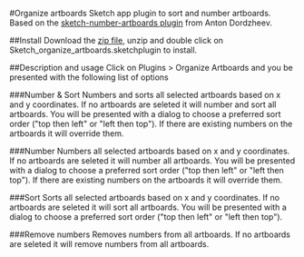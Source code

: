 #Organize artboards
Sketch app plugin to sort and number artboards. Based on the [sketch-number-artboards plugin](https://github.com/Chuckland/sketch-number-artboards) from Anton Dordzheev.

##Install
Download the [zip file](https://github.com/mochang/Sketch-Organize_artboards/archive/master.zip), unzip and double click on Sketch_organize_artboards.sketchplugin to install.

##Description and usage
Click on Plugins > Organize Artboards and you be presented with the following list of options

###Number & Sort
Numbers and sorts all selected artboards based on x and y coordinates. If no artboards are seleted it will number and sort all artboards. You will be presented with a dialog to choose a preferred sort order ("top then left" or "left then top"). If there are existing numbers on the artboards it will override them.

###Number
Numbers all selected artboards based on x and y coordinates. If no artboards are seleted it will number all artboards. You will be presented with a dialog to choose a preferred sort order ("top then left" or "left then top"). If there are existing numbers on the artboards it will override them.

###Sort
Sorts all selected artboards based on x and y coordinates. If no artboards are seleted it will sort all artboards. You will be presented with a dialog to choose a preferred sort order ("top then left" or "left then top").

###Remove numbers
Removes numbers from all artboards. If no artboards are seleted it will remove numbers from all artboards.
